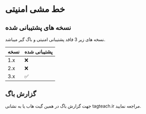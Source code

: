 # خط مشی امنیتی
## نسخه های پشتیبانی شده
نسخه های زیر 3 فاقد پشتیبانی امنیتی و باگ گیر میباشد.

| نسخه | پشتیبانی شده          |
| ------- | ------------------ |
| 1.x   | :x: |
| 2.x   | :x: |
| 3.x   | :white_check_mark: |

## گزارش باگ


جهت گزارش باگ در همین گیت هاب یا به نشانی tagteach.ir مراجعه نمایید.
